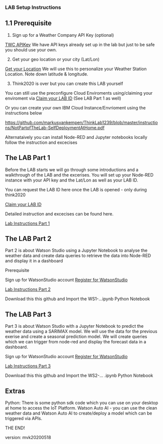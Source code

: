 
### LAB Setup Instructions

## 1.1 Prerequisite 

1. Sign up for a Weather Company API Key (optional) 

[TWC APIKey](https://callforcode.weather.com/register) 
We have API keys already set up in the lab but just to be safe you should use your own.

2. Get your geo location or your city (Lat/Lon)

[Get your Location](https://www.latlong.net/) 
We will use this to personalize your Weather Station Location. Note down latitude & longitude.

3. Think2020 is over but you can create this LAB yourself 

You can still use the preconfigure Cloud Enviroments using/claiming your enviroment via 
[Claim your LAB ID](https://thinklab1239.mybluemix.net/claimid)
(See LAB Part 1 as well)

Or you can create your own IBM Cloud Instance/Envrioment using the instructions below

https://github.com/markusvankempen/ThinkLab1239/blob/master/instructions/NotPartofTheLab-SelfDeploymentAtHome.pdf

Alternataively you can install Node-RED and Jupyter notebooks locally follow the instruction and excecises 

## The LAB Part 1
Before the LAB starts we will go through some introductions and a walkthrough of the LAB and the excerises.
You will set up your Node-RED instance with your API key and the Lat/Lon as well as your LAB ID.

You can request the LAB ID here once the LAB is opened - only during think2020

[Claim your LAB ID](https://thinklab1239.mybluemix.net/claimid)

Detailed instruction and excecises can be found here.

[Lab Instructions Part 1](https://github.com/markusvankempen/ThinkLab1239/blob/master/instructions/Lab1239-PartOne.pdf)

## The LAB Part 2
Part 2 is about Watson Studio using a Jupyter Notebook to analyse the weather data and create data queries to retrieve the data into Node-RED and display it in a dashboard

Prerequisite 

Sign up for WatsonStudio account 
[Register for WatsonStudio](https://dataplatform.cloud.ibm.com/registration/stepone)

[Lab Instructions Part 2](https://github.com/markusvankempen/ThinkLab1239/blob/master/instructions/Lab1239-PartTwo.pdf)

Download this this github and Import the WS1-...ipynb Python Notebook

## The LAB Part 3
Part 3 is about Watson Studio with a Jupyter Notebook to predict the weather data using a SARIMAX model.
We will use the data for the previous exerise and create a seasonal prediction model. We will create queries which we can trigger from node-red and display the forecast data in a dashboard.

Sign up for WatsonStudio account 
[Register for WatsonStudio](https://dataplatform.cloud.ibm.com/registration/stepone)

[Lab Instructions Part 3](https://github.com/markusvankempen/ThinkLab1239/blob/master/instructions/Lab1239-PartThree.pdf)

Download this this github and Import the WS2-... .ipynb Python Notebook
## Extras

Python: There is some python sdk code which you can use on your desktop at home to access the IoT Platform.
Watson Auto AI - you can use the clean weather data and Watson Auto AI to create/deploy a model which can be triggered via APIs. 

THE END!




version: mvk20200518
